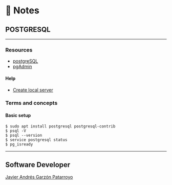 # :memo: Notes
## POSTGRESQL
- - -
### Resources
* [postgreSQL](https://www.postgresql.org/)
* [pgAdmin](https://www.pgadmin.org/)
#### Help
* [Create local server](https://stackoverflow.com/questions/53267642/create-new-local-server-in-pgadmin)
### Terms and concepts
#### Basic setup
```
$ sudo apt install postgresql postgresql-contrib
$ psql -V
$ psql --version
$ service postgresql status
$ pg_isready
```
- - -
## Software Developer
[Javier Andrés Garzón Patarroyo](https://javierandres.dev)
